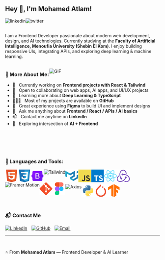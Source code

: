 ## Hey 👋, I'm Mohamed Atlam!
<a href="https://www.linkedin.com/in/mohamed-atlam-597496290/" target="_blank"><img align='left' alt="linkedin" src="https://raw.githubusercontent.com/rahul-jha98/rahul-jha98/561d474902b59c7429ec22bb73e225696c27b202/assets/linkedin.svg" height='18px'/></a>
<a href="https://x.com/MAtlam64" target="_blank"><img align='left' alt="twitter" src="https://raw.githubusercontent.com/rahul-jha98/rahul-jha98/561d474902b59c7429ec22bb73e225696c27b202/assets/twitter.svg" height='18px'/></a>
<br><br>

I am a Frontend Developer passionate about modern web development, design, and AI technologies. Currently studying at the **Faculty of Artificial Intelligence, Menoufia University (Shebin El Kom)**. I enjoy building responsive UIs, integrating APIs, and exploring deep learning & machine learning.
<br/><br/>

<img align="right" alt="GIF" src="https://raw.githubusercontent.com/rahul-jha98/rahul-jha98/main/techstack.gif" width="360px"/>

### 🧐 More About Me:

- 🔭 &nbsp; Currently working on **Frontend projects with React & Tailwind**
- 🤝 &nbsp; Open to collaborating on web apps, AI apps, and UI/UX projects
- 🌱 &nbsp; Learning more about **Deep Learning & TypeScript**
- 👨🏻‍💻 &nbsp; Most of my projects are available on **GitHub**
- 🎨 &nbsp; Great experience using **Figma** to build UI and implement designs
- 💬 &nbsp; Ask me anything about **Frontend / React / APIs / AI basics**
- 📫 &nbsp; Contact me anytime on **LinkedIn**
- 🧠 &nbsp; Exploring intersection of **AI + Frontend**

<br><br><br><br>

### 🔨 Languages and Tools:
<a href="https://developer.mozilla.org/en-US/docs/Web/HTML" target="_blank"> <img align="left" alt="HTML" height="42px" src="https://raw.githubusercontent.com/devicons/devicon/master/icons/html5/html5-original.svg"> </a>
<a href="https://developer.mozilla.org/en-US/docs/Web/CSS" target="_blank"> <img align="left" alt="CSS" height="42px" src="https://raw.githubusercontent.com/devicons/devicon/master/icons/css3/css3-original.svg"> </a>
<a href="https://getbootstrap.com/" target="_blank"> <img align="left" alt="Bootstrap" height="42px" src="https://raw.githubusercontent.com/devicons/devicon/master/icons/bootstrap/bootstrap-original.svg"> </a>
<a href="https://tailwindcss.com/" target="_blank"> <img align="left" alt="Tailwind" height="42px" src="https://www.vectorlogo.zone/logos/tailwindcss/tailwindcss-icon.svg"> </a>
<a href="https://mui.com/" target="_blank"> <img align="left" alt="Material UI" height="42px" src="https://raw.githubusercontent.com/devicons/devicon/master/icons/materialui/materialui-original.svg"> </a>
<a href="https://developer.mozilla.org/en-US/docs/Web/JavaScript" target="_blank"> <img align="left" alt="JavaScript" height="42px" src="https://raw.githubusercontent.com/devicons/devicon/master/icons/javascript/javascript-original.svg"> </a>
<a href="https://www.typescriptlang.org/" target="_blank"> <img align="left" alt="Typescript" height="42px" src="https://raw.githubusercontent.com/devicons/devicon/master/icons/typescript/typescript-original.svg"> </a>
<a href="https://react.dev/" target="_blank"> <img align="left" alt="React" height="42px" src="https://raw.githubusercontent.com/devicons/devicon/master/icons/react/react-original.svg"> </a>

<!-- ✅ Added Redux -->
<a href="https://redux.js.org/" target="_blank"> <img align="left" alt="Redux" height="42px" src="https://raw.githubusercontent.com/devicons/devicon/master/icons/redux/redux-original.svg"> </a>

<a href="https://motion.dev/" target="_blank"> <img align="left" alt="Framer Motion" height="42px" src="https://www.svgrepo.com/show/361507/framer-logo.svg"> </a>
<a href="https://git-scm.com/" target="_blank"> <img align="left" alt="git" height='42px' src="https://raw.githubusercontent.com/devicons/devicon/master/icons/git/git-original.svg"/> </a>
<a href="https://www.figma.com/" target="_blank"> <img align="left" alt="figma" height='42px' src="https://raw.githubusercontent.com/devicons/devicon/master/icons/figma/figma-original.svg"/> </a>

<br><br>

<!-- Axios -->
<a href="https://axios-http.com/" target="_blank"> <img align="left" alt="Axios" height='42px' src="https://axios-http.com/assets/logo.svg"/> </a>

<a href="https://www.python.org/" target="_blank"> <img align="left" alt="Python" height='42px' src="https://raw.githubusercontent.com/devicons/devicon/master/icons/python/python-original.svg"/> </a>
<a href="https://pytorch.org/" target="_blank"> <img align="left" alt="PyTorch" height='42px' src="https://raw.githubusercontent.com/devicons/devicon/master/icons/pytorch/pytorch-original.svg"/> </a>
<a href="https://www.tensorflow.org/" target="_blank"> <img align="left" alt="TensorFlow" height='42px' src="https://raw.githubusercontent.com/devicons/devicon/master/icons/tensorflow/tensorflow-original.svg"/> </a>


<br><br><br><br>

### 📬 Contact Me

<a href="https://www.linkedin.com/in/mohamed-atlam-597496290/" target="_blank" style="margin-right:10px;"><img alt="LinkedIn" src="https://skillicons.dev/icons?i=linkedin" height="40"/></a>
<a href="https://github.com/mohamed-kamel-atlam" target="_blank" style="margin-right:10px;"><img alt="GitHub" src="https://skillicons.dev/icons?i=github" height="40"/></a>
<a href="mailto:m7mdatlam@gmail.com" target="_blank" style="margin-right:10px;"><img alt="Email" src="https://skillicons.dev/icons?i=gmail" height="40"/></a>

---
<br>

⭐️ From **Mohamed Atlam** — Frontend Developer & AI Learner
